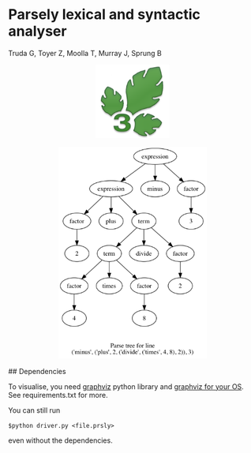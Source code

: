 # Parsely lexical and syntactic analyser
Truda G, Toyer Z, Moolla T, Murray J, Sprung B

<center>
<img src="logo.png" height="150px"></img>

<img src="samples/parse.png" width="300px"></img>
</center>
## Dependencies

To visualise, you need [graphviz](http://graphviz.readthedocs.io/en/stable/manual.html#installation) python library and [graphviz for your OS](http://www.graphviz.org/download/). See requirements.txt for more.

You can still run
```
$python driver.py <file.prsly>
```
even without the dependencies.
